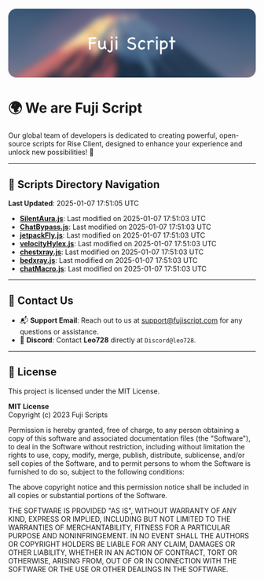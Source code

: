 ![Banner](.github/b.webp)

# 🌍 **We are Fuji Script**

Our global team of developers is dedicated to creating powerful, open-source scripts for Rise Client, designed to enhance your experience and unlock new possibilities! 🌟

---
<!-- SCRIPTS_NAVIGATION_START -->
## 📂 **Scripts Directory Navigation**

**Last Updated**: 2025-01-07 17:51:05 UTC

- **[SilentAura.js](scripts/SilentAura.js)**: Last modified on 2025-01-07 17:51:03 UTC
- **[ChatBypass.js](scripts/ChatBypass.js)**: Last modified on 2025-01-07 17:51:03 UTC
- **[jetpackFly.js](scripts/jetpackFly.js)**: Last modified on 2025-01-07 17:51:03 UTC
- **[velocityHylex.js](scripts/velocityHylex.js)**: Last modified on 2025-01-07 17:51:03 UTC
- **[chestxray.js](scripts/chestxray.js)**: Last modified on 2025-01-07 17:51:03 UTC
- **[bedxray.js](scripts/bedxray.js)**: Last modified on 2025-01-07 17:51:03 UTC
- **[chatMacro.js](scripts/chatMacro.js)**: Last modified on 2025-01-07 17:51:03 UTC

<!-- SCRIPTS_NAVIGATION_END -->

---

## 💬 **Contact Us**  
- 📬 **Support Email**: Reach out to us at [support@fujiscript.com](mailto:support@fujiscript.com) for any questions or assistance.  
- 💬 **Discord**: Contact **Leo728** directly at `Discord@leo728`.

---

## 📜 **License**

This project is licensed under the MIT License.  

**MIT License**  
Copyright (c) 2023 Fuji Scripts  

Permission is hereby granted, free of charge, to any person obtaining a copy of this software and associated documentation files (the "Software"), to deal in the Software without restriction, including without limitation the rights to use, copy, modify, merge, publish, distribute, sublicense, and/or sell copies of the Software, and to permit persons to whom the Software is furnished to do so, subject to the following conditions:  

The above copyright notice and this permission notice shall be included in all copies or substantial portions of the Software.  

THE SOFTWARE IS PROVIDED "AS IS", WITHOUT WARRANTY OF ANY KIND, EXPRESS OR IMPLIED, INCLUDING BUT NOT LIMITED TO THE WARRANTIES OF MERCHANTABILITY, FITNESS FOR A PARTICULAR PURPOSE AND NONINFRINGEMENT. IN NO EVENT SHALL THE AUTHORS OR COPYRIGHT HOLDERS BE LIABLE FOR ANY CLAIM, DAMAGES OR OTHER LIABILITY, WHETHER IN AN ACTION OF CONTRACT, TORT OR OTHERWISE, ARISING FROM, OUT OF OR IN CONNECTION WITH THE SOFTWARE OR THE USE OR OTHER DEALINGS IN THE SOFTWARE.  
